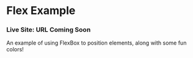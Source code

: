 # Flex Example

### Live Site: URL Coming Soon

An example of using FlexBox to position elements, along with some fun colors!

